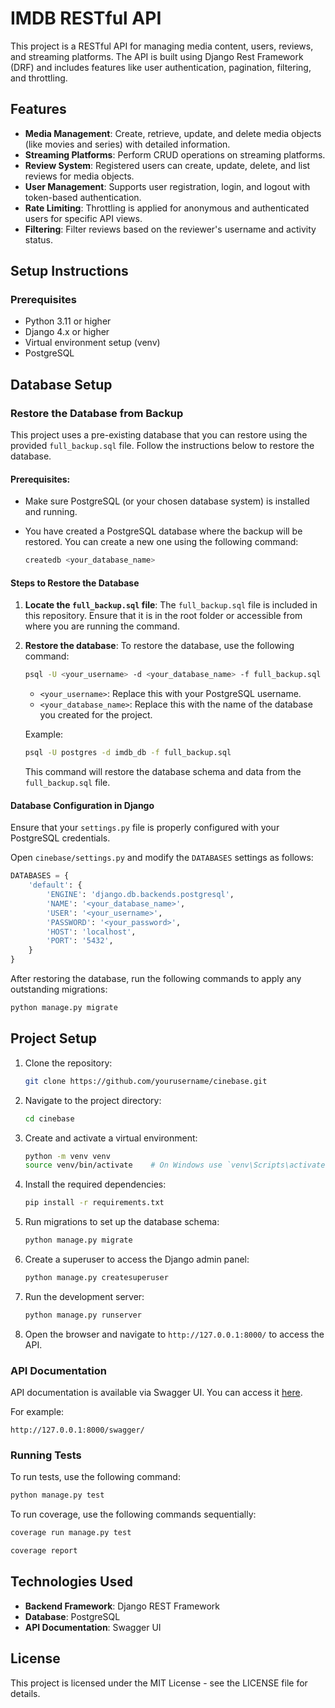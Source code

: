 
# IMDB RESTful API

This project is a RESTful API for managing media content, users, reviews, and streaming platforms. The API is built using Django Rest Framework (DRF) and includes features like user authentication, pagination, filtering, and throttling.

## Features

- **Media Management**: Create, retrieve, update, and delete media objects (like movies and series) with detailed information.
- **Streaming Platforms**: Perform CRUD operations on streaming platforms.
- **Review System**: Registered users can create, update, delete, and list reviews for media objects.
- **User Management**: Supports user registration, login, and logout with token-based authentication.
- **Rate Limiting**: Throttling is applied for anonymous and authenticated users for specific API views.
- **Filtering**: Filter reviews based on the reviewer's username and activity status.

## Setup Instructions

### Prerequisites

- Python 3.11 or higher
- Django 4.x or higher
- Virtual environment setup (venv)
- PostgreSQL

## Database Setup

### Restore the Database from Backup

This project uses a pre-existing database that you can restore using the provided `full_backup.sql` file. Follow the instructions below to restore the database.

#### Prerequisites:
- Make sure PostgreSQL (or your chosen database system) is installed and running.
- You have created a PostgreSQL database where the backup will be restored. You can create a new one using the following command:

    ```bash
    createdb <your_database_name>
    ```

#### Steps to Restore the Database

1. **Locate the `full_backup.sql` file**:
   The `full_backup.sql` file is included in this repository. Ensure that it is in the root folder or accessible from where you are running the command.

2. **Restore the database**:
   To restore the database, use the following command:

    ```bash
    psql -U <your_username> -d <your_database_name> -f full_backup.sql
    ```

   - `<your_username>`: Replace this with your PostgreSQL username.
   - `<your_database_name>`: Replace this with the name of the database you created for the project.
   
   Example:

    ```bash
    psql -U postgres -d imdb_db -f full_backup.sql
    ```

   This command will restore the database schema and data from the `full_backup.sql` file.

#### Database Configuration in Django

Ensure that your `settings.py` file is properly configured with your PostgreSQL credentials.

Open `cinebase/settings.py` and modify the `DATABASES` settings as follows:

```python
DATABASES = {
    'default': {
        'ENGINE': 'django.db.backends.postgresql',
        'NAME': '<your_database_name>',
        'USER': '<your_username>',
        'PASSWORD': '<your_password>',
        'HOST': 'localhost',
        'PORT': '5432',
    }
}
```

After restoring the database, run the following commands to apply any outstanding migrations:

```python
python manage.py migrate
```

## Project Setup

1. Clone the repository:

   ```bash
   git clone https://github.com/yourusername/cinebase.git
   ```

2. Navigate to the project directory:

   ```bash
   cd cinebase
   ```

3. Create and activate a virtual environment:

   ```bash
   python -m venv venv
   source venv/bin/activate    # On Windows use `venv\Scripts\activate`
   ```

4. Install the required dependencies:

   ```bash
   pip install -r requirements.txt
   ```

5. Run migrations to set up the database schema:

   ```bash
   python manage.py migrate
   ```

6. Create a superuser to access the Django admin panel:

   ```bash
   python manage.py createsuperuser
   ```

7. Run the development server:

   ```bash
   python manage.py runserver
   ```

8. Open the browser and navigate to `http://127.0.0.1:8000/` to access the API.

### API Documentation

API documentation is available via Swagger UI. You can access it [here](https://theofficialnikolastoykov.github.io/imdb-restful-api/).

For example:

```
http://127.0.0.1:8000/swagger/
```

### Running Tests

To run tests, use the following command:

```bash
python manage.py test
```

To run coverage, use the following commands sequentially:
```bash
coverage run manage.py test
```
```bash
coverage report
```

## Technologies Used

- **Backend Framework**: Django REST Framework
- **Database**: PostgreSQL
- **API Documentation**: Swagger UI

## License

This project is licensed under the MIT License - see the LICENSE file for details.
